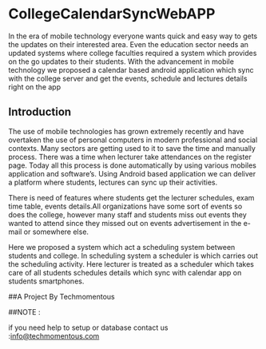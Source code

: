 # CollegeCalendarSyncWebAPP
In the era of mobile technology everyone wants quick and easy way to gets the updates on their interested area. Even the education sector needs an updated systems where college faculties required a system which provides on the go updates to their students. With the advancement in mobile technology we proposed a calendar based android application which sync with the college server and get the events, schedule and lectures details right on the app

## Introduction
The use of mobile technologies has grown extremely recently and have overtaken the use of personal computers in modern professional and social contexts. Many sectors are getting used to it to save the time and manually process. There was a time when lecturer take attendances on the register page. Today all this process is done automatically by using various mobiles application and software’s. Using Android based application we can deliver a platform where students, lectures can sync up their activities. 

There is need of features where students get the lecturer schedules, exam time table, events details.All organizations have some sort of events so does the college, however many staff and students miss out events they wanted to attend since they missed out on events advertisement in the e-mail or somewhere else.

Here we proposed a system which act a scheduling system between students and college. In scheduling system a scheduler is which carries out the scheduling activity. Here lecturer is treated as a scheduler which takes care of all students schedules details which sync with calendar app on students smartphones. 


##A Project By Techmomentous

##NOTE :

if you need help to setup or database contact us :info@techmomentous.com

